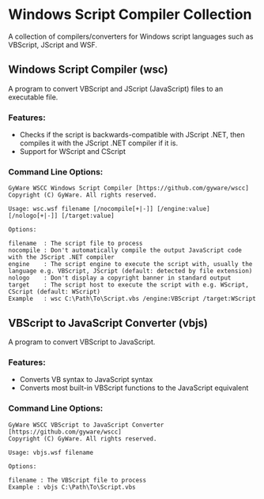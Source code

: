 # Windows Script Compiler Collection
A collection of compilers/converters for Windows script languages such as VBScript, JScript and WSF.

## Windows Script Compiler (wsc)
A program to convert VBScript and JScript (JavaScript) files to an executable file.

### Features:
* Checks if the script is backwards-compatible with JScript .NET, then compiles it with the JScript .NET compiler if it is.
* Support for WScript and CScript

### Command Line Options:
```
GyWare WSCC Windows Script Compiler [https://github.com/gyware/wscc]
Copyright (C) GyWare. All rights reserved.
			
Usage: wsc.wsf filename [/nocompile[+|-]] [/engine:value] [/nologo[+|-]] [/target:value]

Options:

filename  : The script file to process
nocompile : Don't automatically compile the output JavaScript code with the JScript .NET compiler
engine    : The script engine to execute the script with, usually the language e.g. VBScript, JScript (default: detected by file extension)
nologo    : Don't display a copyright banner in standard output
target    : The script host to execute the script with e.g. WScript, CScript (default: WScript)
Example   : wsc C:\Path\To\Script.vbs /engine:VBScript /target:WScript
```

## VBScript to JavaScript Converter (vbjs)
A program to convert VBScript to JavaScript.

### Features:
* Converts VB syntax to JavaScript syntax
* Converts most built-in VBScript functions to the JavaScript equivalent

### Command Line Options:
```
GyWare WSCC VBScript to JavaScript Converter [https://github.com/gyware/wscc]
Copyright (C) GyWare. All rights reserved.
			
Usage: vbjs.wsf filename

Options:

filename : The VBScript file to process
Example : vbjs C:\Path\To\Script.vbs
```
